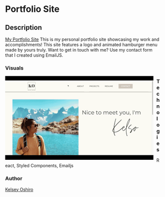 # Portfolio Site

## Description
<a href="https://kelseyoshiro.com/">My Portfolio Site</a>
This is my personal portfolio site showcasing my work and accomplishments! This site features a logo and animated hamburger menu made by yours truly.  Want to get in touch with me? Use my contact form that I created using EmailJS.

### Visuals
<img src="https://github.com/kelseymosh/portfolio-site/blob/main/src/components/Gifs/Portfolio.gif"
     alt="Portfolio Site gif"
     style="float: left; margin-right: 10px;" />


### Technologies

React, Styled Components, Emailjs


### Author
<a href="https://github.com/kelseymosh"> Kelsey Oshiro</a>


